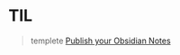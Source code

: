 # TIL

>templete [Publish your Obsidian Notes](https://github.com/jobindjohn/obsidian-publish-mkdocs?tab=readme-ov-file)

